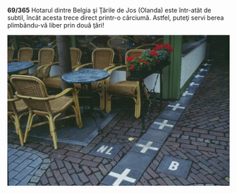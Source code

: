 **69/365** Hotarul dintre Belgia şi Ţările de Jos (Olanda) este într-atât de subtil, încât acesta trece direct printr-o cârciumă. Astfel, puteţi servi berea plimbându-vă liber prin două ţări!

![Hotarul dintre Belgia şi Ţările de Jos (Olanda)](image-1.jpg)
